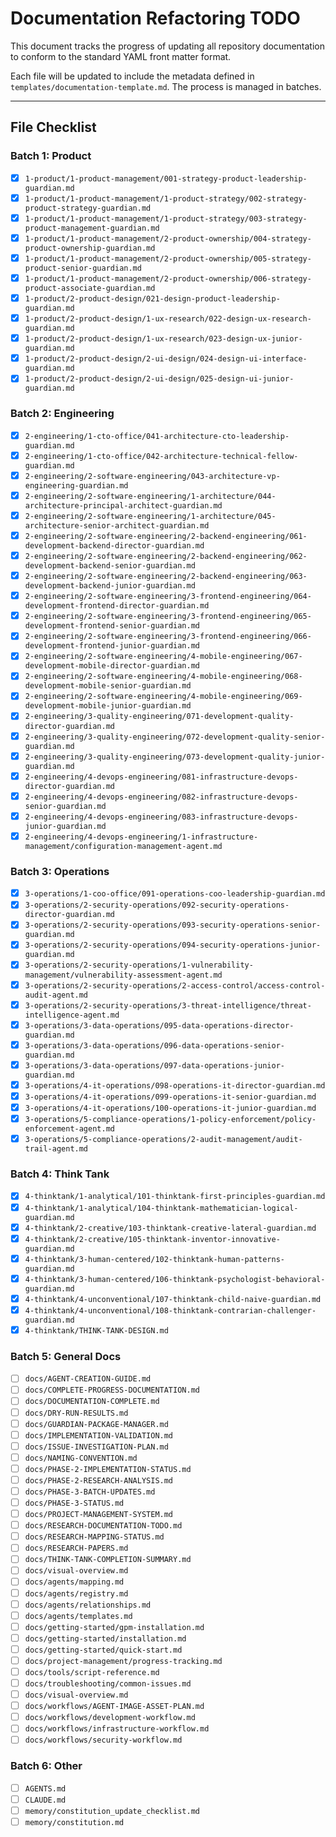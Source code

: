 # Documentation Refactoring TODO

This document tracks the progress of updating all repository documentation to conform to the standard YAML front matter format.

Each file will be updated to include the metadata defined in `templates/documentation-template.md`. The process is managed in batches.

---

## File Checklist

### Batch 1: Product

- [x] `1-product/1-product-management/001-strategy-product-leadership-guardian.md`
- [x] `1-product/1-product-management/1-product-strategy/002-strategy-product-strategy-guardian.md`
- [x] `1-product/1-product-management/1-product-strategy/003-strategy-product-management-guardian.md`
- [x] `1-product/1-product-management/2-product-ownership/004-strategy-product-ownership-guardian.md`
- [x] `1-product/1-product-management/2-product-ownership/005-strategy-product-senior-guardian.md`
- [x] `1-product/1-product-management/2-product-ownership/006-strategy-product-associate-guardian.md`
- [x] `1-product/2-product-design/021-design-product-leadership-guardian.md`
- [x] `1-product/2-product-design/1-ux-research/022-design-ux-research-guardian.md`
- [x] `1-product/2-product-design/1-ux-research/023-design-ux-junior-guardian.md`
- [x] `1-product/2-product-design/2-ui-design/024-design-ui-interface-guardian.md`
- [x] `1-product/2-product-design/2-ui-design/025-design-ui-junior-guardian.md`

### Batch 2: Engineering

- [x] `2-engineering/1-cto-office/041-architecture-cto-leadership-guardian.md`
- [x] `2-engineering/1-cto-office/042-architecture-technical-fellow-guardian.md`
- [x] `2-engineering/2-software-engineering/043-architecture-vp-engineering-guardian.md`
- [x] `2-engineering/2-software-engineering/1-architecture/044-architecture-principal-architect-guardian.md`
- [x] `2-engineering/2-software-engineering/1-architecture/045-architecture-senior-architect-guardian.md`
- [x] `2-engineering/2-software-engineering/2-backend-engineering/061-development-backend-director-guardian.md`
- [x] `2-engineering/2-software-engineering/2-backend-engineering/062-development-backend-senior-guardian.md`
- [x] `2-engineering/2-software-engineering/2-backend-engineering/063-development-backend-junior-guardian.md`
- [x] `2-engineering/2-software-engineering/3-frontend-engineering/064-development-frontend-director-guardian.md`
- [x] `2-engineering/2-software-engineering/3-frontend-engineering/065-development-frontend-senior-guardian.md`
- [x] `2-engineering/2-software-engineering/3-frontend-engineering/066-development-frontend-junior-guardian.md`
- [x] `2-engineering/2-software-engineering/4-mobile-engineering/067-development-mobile-director-guardian.md`
- [x] `2-engineering/2-software-engineering/4-mobile-engineering/068-development-mobile-senior-guardian.md`
- [x] `2-engineering/2-software-engineering/4-mobile-engineering/069-development-mobile-junior-guardian.md`
- [x] `2-engineering/3-quality-engineering/071-development-quality-director-guardian.md`
- [x] `2-engineering/3-quality-engineering/072-development-quality-senior-guardian.md`
- [x] `2-engineering/3-quality-engineering/073-development-quality-junior-guardian.md`
- [x] `2-engineering/4-devops-engineering/081-infrastructure-devops-director-guardian.md`
- [x] `2-engineering/4-devops-engineering/082-infrastructure-devops-senior-guardian.md`
- [x] `2-engineering/4-devops-engineering/083-infrastructure-devops-junior-guardian.md`
- [x] `2-engineering/4-devops-engineering/1-infrastructure-management/configuration-management-agent.md`

### Batch 3: Operations

- [x] `3-operations/1-coo-office/091-operations-coo-leadership-guardian.md`
- [x] `3-operations/2-security-operations/092-security-operations-director-guardian.md`
- [x] `3-operations/2-security-operations/093-security-operations-senior-guardian.md`
- [x] `3-operations/2-security-operations/094-security-operations-junior-guardian.md`
- [x] `3-operations/2-security-operations/1-vulnerability-management/vulnerability-assessment-agent.md`
- [x] `3-operations/2-security-operations/2-access-control/access-control-audit-agent.md`
- [x] `3-operations/2-security-operations/3-threat-intelligence/threat-intelligence-agent.md`
- [x] `3-operations/3-data-operations/095-data-operations-director-guardian.md`
- [x] `3-operations/3-data-operations/096-data-operations-senior-guardian.md`
- [x] `3-operations/3-data-operations/097-data-operations-junior-guardian.md`
- [x] `3-operations/4-it-operations/098-operations-it-director-guardian.md`
- [x] `3-operations/4-it-operations/099-operations-it-senior-guardian.md`
- [x] `3-operations/4-it-operations/100-operations-it-junior-guardian.md`
- [x] `3-operations/5-compliance-operations/1-policy-enforcement/policy-enforcement-agent.md`
- [x] `3-operations/5-compliance-operations/2-audit-management/audit-trail-agent.md`

### Batch 4: Think Tank

- [x] `4-thinktank/1-analytical/101-thinktank-first-principles-guardian.md`
- [x] `4-thinktank/1-analytical/104-thinktank-mathematician-logical-guardian.md`
- [x] `4-thinktank/2-creative/103-thinktank-creative-lateral-guardian.md`
- [x] `4-thinktank/2-creative/105-thinktank-inventor-innovative-guardian.md`
- [x] `4-thinktank/3-human-centered/102-thinktank-human-patterns-guardian.md`
- [x] `4-thinktank/3-human-centered/106-thinktank-psychologist-behavioral-guardian.md`
- [x] `4-thinktank/4-unconventional/107-thinktank-child-naive-guardian.md`
- [x] `4-thinktank/4-unconventional/108-thinktank-contrarian-challenger-guardian.md`
- [x] `4-thinktank/THINK-TANK-DESIGN.md`

### Batch 5: General Docs

- [ ] `docs/AGENT-CREATION-GUIDE.md`
- [ ] `docs/COMPLETE-PROGRESS-DOCUMENTATION.md`
- [ ] `docs/DOCUMENTATION-COMPLETE.md`
- [ ] `docs/DRY-RUN-RESULTS.md`
- [ ] `docs/GUARDIAN-PACKAGE-MANAGER.md`
- [ ] `docs/IMPLEMENTATION-VALIDATION.md`
- [ ] `docs/ISSUE-INVESTIGATION-PLAN.md`
- [ ] `docs/NAMING-CONVENTION.md`
- [ ] `docs/PHASE-2-IMPLEMENTATION-STATUS.md`
- [ ] `docs/PHASE-2-RESEARCH-ANALYSIS.md`
- [ ] `docs/PHASE-3-BATCH-UPDATES.md`
- [ ] `docs/PHASE-3-STATUS.md`
- [ ] `docs/PROJECT-MANAGEMENT-SYSTEM.md`
- [ ] `docs/RESEARCH-DOCUMENTATION-TODO.md`
- [ ] `docs/RESEARCH-MAPPING-STATUS.md`
- [ ] `docs/RESEARCH-PAPERS.md`
- [ ] `docs/THINK-TANK-COMPLETION-SUMMARY.md`
- [ ] `docs/visual-overview.md`
- [ ] `docs/agents/mapping.md`
- [ ] `docs/agents/registry.md`
- [ ] `docs/agents/relationships.md`
- [ ] `docs/agents/templates.md`
- [ ] `docs/getting-started/gpm-installation.md`
- [ ] `docs/getting-started/installation.md`
- [ ] `docs/getting-started/quick-start.md`
- [ ] `docs/project-management/progress-tracking.md`
- [ ] `docs/tools/script-reference.md`
- [ ] `docs/troubleshooting/common-issues.md`
- [ ] `docs/visual-overview.md`
- [ ] `docs/workflows/AGENT-IMAGE-ASSET-PLAN.md`
- [ ] `docs/workflows/development-workflow.md`
- [ ] `docs/workflows/infrastructure-workflow.md`
- [ ] `docs/workflows/security-workflow.md`

### Batch 6: Other

- [ ] `AGENTS.md`
- [ ] `CLAUDE.md`
- [ ] `memory/constitution_update_checklist.md`
- [ ] `memory/constitution.md`
